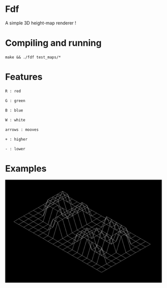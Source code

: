 # Fdf

A simple 3D height-map renderer !

# Compiling and running

`make && ./fdf test_maps/*`

# Features

`R : red`

`G : green`

`B : blue`

`W : white`

`arrows : mooves`

`+ : higher`

`- : lower`

# Examples

![42.fdf](/42.png)
